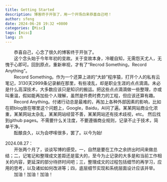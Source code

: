 ```yaml
---
title: Getting Started
description: 博客终于开张了，用一个开场白来恭喜自己吧！
author: sfeng
date: 2024-06-28 19:32 +0800
categories: [Misc]
tags: [misc]
lang: zh
---
```


&emsp;&emsp;恭喜自己，心念了很久的博客终于开张了。  
&emsp;&emsp;这个念头始于今年年初的变故。关于变故本身，冷暖自知，无需怨天尤人，无愧于心即可。回到原点，重新审视，才有了“Recrod Something，Record Anything”。  
&emsp;&emsp;Record Something。作为一个还算上进的“大龄”程序猿，打开个人的私有云笔记，3130天2999条记录躺在那里，有些凌乱，却是职业生涯的点点滴滴。未必是什么高深技术，大多数应该只是知识的搬运。把这些点点滴滴做一些整理，亦或叫重温，假如能再加些个人理解，虽然是件费时费力的工程，但应该还算有趣。  
&emsp;&emsp;Record Anything。付诸行动总是最难的，再加上各种外部因素的影响，比如在把blog放在哪里这个问题上，Google，Baidu，AI问了遍。某某网站商业化浓重，某某网站太杂乱，某某网站经营不善，某某网站还有技术歧视，etc。 然后找到github pages。不需要什么关注度，不要遵循商业规则，记录不止于技术，简单干净。  
&emsp;&emsp;酝酿良久，以为会啰嗦很多，罢了。以今为始!

2024.08.27：  
&emsp;&emsp;开张两个月了，谈谈写博的感受。一，自然是要在工作之余挤出时间来做总结；二，记笔记和整理成文差距还是蛮大的，至今为止记录的大多是和当前工作相关的内容，更延深的部分待挤时间吧；三，整理成文的过程包括细节的再学习，应用的思考，以及诸如如何改进等；四，底层细节实现和系统层面设计应该并举。  
&emsp;&emsp;加油！加油！加油！